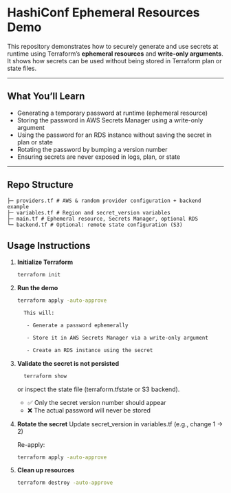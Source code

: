 # HashiConf Ephemeral Resources Demo

This repository demonstrates how to securely generate and use secrets at runtime using Terraform’s **ephemeral resources** and **write-only arguments**. It shows how secrets can be used without being stored in Terraform plan or state files.

---

##  What You’ll Learn

- Generating a temporary password at runtime (ephemeral resource)  
- Storing the password in AWS Secrets Manager using a write-only argument  
- Using the password for an RDS instance without saving the secret in plan or state  
- Rotating the password by bumping a version number  
- Ensuring secrets are never exposed in logs, plan, or state

---

##  Repo Structure
```
├─ providers.tf # AWS & random provider configuration + backend example
├─ variables.tf # Region and secret_version variables
├─ main.tf # Ephemeral resource, Secrets Manager, optional RDS
└─ backend.tf # Optional: remote state configuration (S3)
```
##  Usage Instructions

1. **Initialize Terraform**
   ```bash
   terraform init
   ```
2. **Run the demo**
   ```bash
   terraform apply -auto-approve

     This will:

      - Generate a password ephemerally

      - Store it in AWS Secrets Manager via a write-only argument

      - Create an RDS instance using the secret
3. **Validate the secret is not persisted**
   ```bash
     terraform show
   ```
   or inspect the state file (terraform.tfstate or S3 backend).

   - ✅ Only the secret version number should appear
   - ❌ The actual password will never be stored

4. **Rotate the secret**
   Update secret_version in variables.tf (e.g., change 1 → 2)
   
   Re-apply:
    ```bash
    terraform apply -auto-approve
    ```
5. **Clean up resources**
   ```bash
   terraform destroy -auto-approve
   ```
